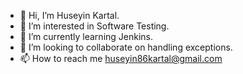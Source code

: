 - 👋 Hi, I’m Huseyin Kartal.
- 👀 I’m interested in Software Testing.
- 🌱 I’m currently learning Jenkins.
- 💞️ I’m looking to collaborate on handling exceptions.
- 📫 How to reach me huseyin86kartal@gmail.com

<!---
kartal-huseyin/kartal-huseyin is a ✨ special ✨ repository because its `README.md` (this file) appears on your GitHub profile.
You can click the Preview link to take a look at your changes.
--->
